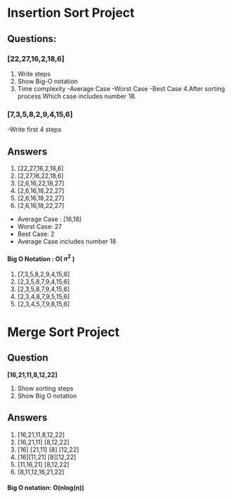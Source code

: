 # Insertion Sort Project

## Questions: 
### [22,27,16,2,18,6] 
1. Write steps
2. Show Big-O notation
3. Time complexity
-Average Case
-Worst Case
-Best Case
4.After sorting process Which case includes number 18. 

### [7,3,5,8,2,9,4,15,6]
 -Write first 4 steps 

## Answers

1. [22,27,16,2,18,6] 
2. [2,27,16,22,18,6]
3. [2,6,16,22,18,27]
4. [2,6,16,18,22,27]
5. [2,6,16,18,22,27]
6. [2,6,16,18,22,27]
- Average Case : [16,18]
- Worst Case: 27
- Best Case: 2
- Average Case includes number 18


#### Big O Notation : O( $n^{2}$ )

1. [7,3,5,8,2,9,4,15,6]
2. [2,3,5,8,7,9,4,15,6]
3. [2,3,5,8,7,9,4,15,6]
4. [2,3,4,8,7,9,5,15,6]
5. [2,3,4,5,7,9,8,15,6]

# Merge Sort Project
## Question
**[16,21,11,8,12,22]**

1. Show sorting steps
2. Show Big O notation

## Answers

1. [16,21,11,8,12,22]
2. [16,21,11]  [8,12,22]
3. [16] [21,11]    [8] [12,22]
4. [16][11,21]    [8][12,22]
5. [11,16,21]  [8,12,22]
6. [8,11,12,16,21,22]

#### Big O notation: O(nlog(n))




